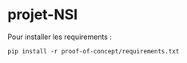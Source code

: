 # projet-NSI

Pour installer les requirements : 
```
pip install -r proof-of-concept/requirements.txt
```